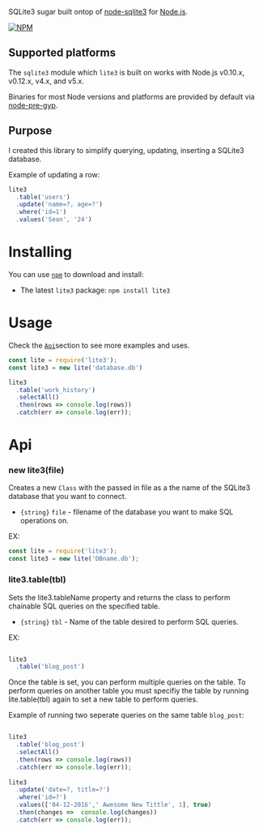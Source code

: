 SQLite3 sugar built ontop of [node-sqlite3](https://github.com/mapbox/node-sqlite3) for [Node.js](https://nodejs.org/).

[![NPM](https://nodei.co/npm/lite3.png?downloads=true&downloadRank=true&stars=true)](https://nodei.co/npm/lite3/)

## Supported platforms

The `sqlite3` module which `lite3` is built on works with Node.js v0.10.x, v0.12.x, v4.x, and v5.x.

Binaries for most Node versions and platforms are provided by default via [node-pre-gyp](https://github.com/mapbox/node-pre-gyp).


## Purpose
I created this library to simplify querying, updating, inserting a SQLite3 database.

Example of updating a row:
``` js
lite3
  .table('users')
  .update('name=?, age=?')
  .where('id=1')
  .values('Sean', '24')
```

# Installing
You can use [`npm`](https://www.npmjs.com/) to download and install:

* The latest `lite3` package: `npm install lite3`

# Usage
Check the [`Api`](#api)section to see more examples and uses. 
``` js
const lite = require('lite3');
const lite3 = new lite('database.db')

lite3
  .table('work_history')
  .selectAll()
  .then(rows => console.log(rows))
  .catch(err => console.log(err));
```

# Api

### new lite3(file)
Creates a new `Class` with the passed in file as a the name of the SQLite3 database that you want to connect.
* `{string}` `file` - filename of the database you want to make SQL operations on.

EX: 

``` js
const lite = require('lite3');
const lite3 = new lite('DBname.db');
```


### lite3.table(tbl)
Sets the lite3.tableName property and returns the class to perform chainable SQL queries on the specified table.
* `{string}` `tbl` - Name of the table desired to perform SQL queries.

EX: 

``` js 

lite3
  .table('blog_post')

```

Once the table is set, you can perform multiple queries on the table. To perform queries on another table you must specifiy the table by running lite.table(tbl) again to set a new table to perform queries.

Example of running two seperate queries on the same table `blog_post`: 

```js

lite3
  .table('blog_post')
  .selectAll()
  .then(rows => console.log(rows))
  .catch(err => console.log(err));
  
lite3
  .update('date=?, title=?')
  .where('id=?')
  .values(['04-12-2016',' Awesome New Tittle', 1], true)
  .then(changes =>  console.log(changes))
  .catch(err => console.log(err));
```
